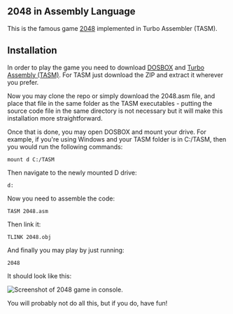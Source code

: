 ## 2048 in Assembly Language

This is the famous game <a href="https://play2048.co/" target="_blank">2048</a> implemented in Turbo Assembler (TASM). 

## Installation

In order to play the game you need to download <a href="https://www.dosbox.com/download.php?main=1" target="_blank">DOSBOX</a> and <a href="https://drive.google.com/file/d/1oenDuBrQphoXZqa67ZST-woG_zVu1eLA/view?usp=sharing">Turbo Assembly (TASM)</a>. For TASM just download the ZIP and extract it wherever you prefer.

Now you may clone the repo or simply download the 2048.asm file, and place that file in the same folder as the TASM executables - putting the source code file in the same directory is not necessary but it will make this installation more straightforward. 

Once that is done, you may open DOSBOX and mount your drive. For example, if you're using Windows and your TASM folder is in C:/TASM, then you would run the following commands:

```mount d C:/TASM```

Then navigate to the newly mounted D drive:

```d:```

Now you need to assemble the code:

```TASM 2048.asm```

Then link it:

```TLINK 2048.obj```

And finally you may play by just running:

```2048```

It should look like this:

![Screenshot of 2048 game in console.](https://raw.githubusercontent.com/hcuadra811/2048/master/screenshot.jpg)

You will probably not do all this, but if you do, have fun!
